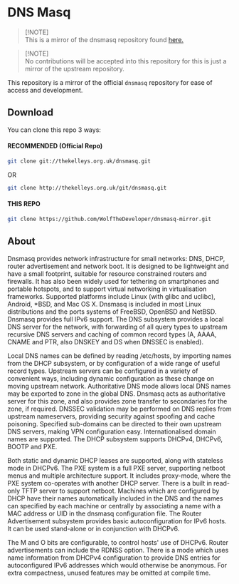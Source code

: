 # DNS Masq
> [!NOTE]\
> This is a mirror of the dnsmasq repository found [here.](https://thekelleys.org.uk/gitweb/?p=dnsmasq.git;a=summary)

> [!NOTE]\
> No contributions will be accepted into this repository for this is just a mirror of the upstream repository.

This repository is a mirror of the official `dnsmasq` repository for ease of access and development.

## Download

You can clone this repo 3 ways:

#### RECOMMENDED (Official Repo)
```bash
git clone git://thekelleys.org.uk/dnsmasq.git
```

OR

```bash
git clone http://thekelleys.org.uk/git/dnsmasq.git
```

#### THIS REPO
```bash
git clone https://github.com/WolfTheDeveloper/dnsmasq-mirror.git
```

## About

Dnsmasq provides network infrastructure for small networks: DNS, DHCP, router advertisement and network boot. It is designed to be lightweight and have a small footprint, suitable for resource constrained routers and firewalls. It has also been widely used for tethering on smartphones and portable hotspots, and to support virtual networking in virtualisation frameworks. Supported platforms include Linux (with glibc and uclibc), Android, *BSD, and Mac OS X. Dnsmasq is included in most Linux distributions and the ports systems of FreeBSD, OpenBSD and NetBSD. Dnsmasq provides full IPv6 support.
The DNS subsystem provides a local DNS server for the network, with forwarding of all query types to upstream recursive DNS servers and caching of common record types (A, AAAA, CNAME and PTR, also DNSKEY and DS when DNSSEC is enabled).

Local DNS names can be defined by reading /etc/hosts, by importing names from the DHCP subsystem, or by configuration of a wide range of useful record types.
Upstream servers can be configured in a variety of convenient ways, including dynamic configuration as these change on moving upstream network.
Authoritative DNS mode allows local DNS names may be exported to zone in the global DNS. Dnsmasq acts as authoritative server for this zone, and also provides zone transfer to secondaries for the zone, if required.
DNSSEC validation may be performed on DNS replies from upstream nameservers, providing security against spoofing and cache poisoning.
Specified sub-domains can be directed to their own upstream DNS servers, making VPN configuration easy.
Internationalised domain names are supported.
The DHCP subsystem supports DHCPv4, DHCPv6, BOOTP and PXE.

Both static and dynamic DHCP leases are supported, along with stateless mode in DHCPv6.
The PXE system is a full PXE server, supporting netboot menus and multiple architecture support. It includes proxy-mode, where the PXE system co-operates with another DHCP server.
There is a built in read-only TFTP server to support netboot.
Machines which are configured by DHCP have their names automatically included in the DNS and the names can specified by each machine or centrally by associating a name with a MAC address or UID in the dnsmasq configuration file.
The Router Advertisement subsystem provides basic autoconfiguration for IPv6 hosts. It can be used stand-alone or in conjunction with DHCPv6.

The M and O bits are configurable, to control hosts' use of DHCPv6.
Router advertisements can include the RDNSS option.
There is a mode which uses name information from DHCPv4 configuration to provide DNS entries for autoconfigured IPv6 addresses which would otherwise be anonymous.
For extra compactness, unused features may be omitted at compile time.
